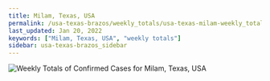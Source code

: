 ```yaml
---
title: Milam, Texas, USA
permalink: /usa-texas-brazos/weekly_totals/usa-texas-milam-weekly_totals.html
last_updated: Jan 20, 2022
keywords: ["Milam, Texas, USA", "weekly totals"]
sidebar: usa-texas-brazos_sidebar
---
```


![Weekly Totals of Confirmed Cases for Milam, Texas, USA](/covid_tracker/images/graphs/usa-texas-milam-weekly_totals_graph.png)

